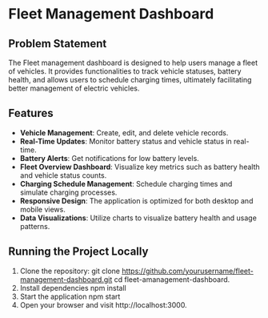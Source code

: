 # Fleet Management Dashboard

## Problem Statement
The Fleet management dashboard is designed to help users manage a fleet of vehicles. It provides functionalities to track vehicle statuses, battery health, and allows users to schedule charging times, ultimately facilitating better management of electric vehicles.

## Features
- **Vehicle Management**: Create, edit, and delete vehicle records.
- **Real-Time Updates**: Monitor battery status and vehicle status in real-time.
- **Battery Alerts**: Get notifications for low battery levels.
- **Fleet Overview Dashboard**: Visualize key metrics such as battery health and vehicle status counts.
- **Charging Schedule Management**: Schedule charging times and simulate charging processes.
- **Responsive Design**: The application is optimized for both desktop and mobile views.
- **Data Visualizations**: Utilize charts to visualize battery health and usage patterns.

## Running the Project Locally

1. Clone the repository:
   git clone https://github.com/yourusername/fleet-management-dashboard.git
   cd fleet-amanagement-dashboard.
2. Install dependencies
   npm install
3. Start the application
   npm start
4. Open your browser and visit http://localhost:3000.
